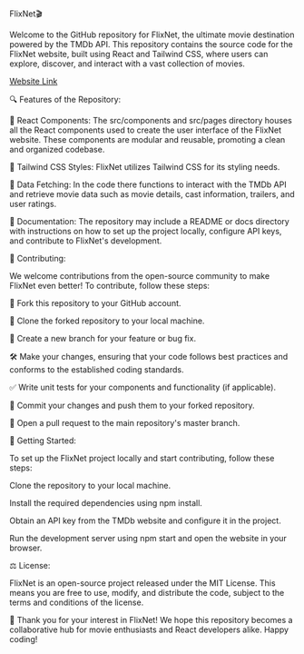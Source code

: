 FlixNet🎬

Welcome to the GitHub repository for FlixNet, the ultimate movie destination powered by the TMDb API. This repository contains the source code for the FlixNet website, built using React and Tailwind CSS, where users can explore, discover, and interact with a vast collection of movies.

<a href="flex-net.netlify.app/" target="blank">Website Link</a>

🔍 Features of the Repository:

🚀 React Components: The src/components and src/pages directory houses all the React components used to create the user interface of the FlixNet website. These components are modular and reusable, promoting a clean and organized codebase.

🎨 Tailwind CSS Styles: FlixNet utilizes Tailwind CSS for its styling needs.

📁 Data Fetching: In the code there functions to interact with the TMDb API and retrieve movie data such as movie details, cast information, trailers, and user ratings.

📝 Documentation: The repository may include a README or docs directory with instructions on how to set up the project locally, configure API keys, and contribute to FlixNet's development.

🤝 Contributing:

We welcome contributions from the open-source community to make FlixNet even better! To contribute, follow these steps:

🍴 Fork this repository to your GitHub account.

🔧 Clone the forked repository to your local machine.

🌿 Create a new branch for your feature or bug fix.

🛠️ Make your changes, ensuring that your code follows best practices and conforms to the established coding standards.

✅ Write unit tests for your components and functionality (if applicable).

📝 Commit your changes and push them to your forked repository.

🔄 Open a pull request to the main repository's master branch.

🏁 Getting Started:

To set up the FlixNet project locally and start contributing, follow these steps:

Clone the repository to your local machine.

Install the required dependencies using npm install.

Obtain an API key from the TMDb website and configure it in the project.

Run the development server using npm start and open the website in your browser.

⚖️ License:

FlixNet is an open-source project released under the MIT License. This means you are free to use, modify, and distribute the code, subject to the terms and conditions of the license.

🙏 Thank you for your interest in FlixNet! We hope this repository becomes a collaborative hub for movie enthusiasts and React developers alike. Happy coding!
